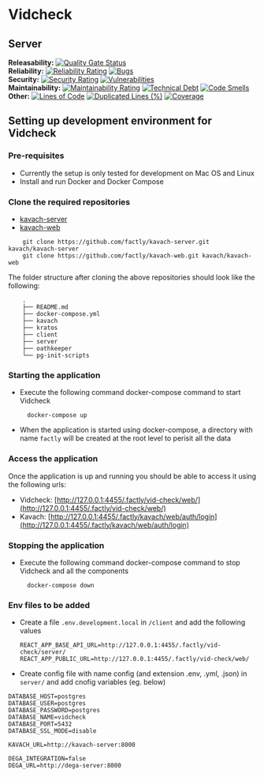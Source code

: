 # Vidcheck
## Server
**Releasability:** [![Quality Gate Status](https://sonarcloud.io/api/project_badges/measure?project=factly_vidcheck_server&metric=alert_status)](https://sonarcloud.io/dashboard?id=factly_vidcheck_server)  
**Reliability:** [![Reliability Rating](https://sonarcloud.io/api/project_badges/measure?project=factly_vidcheck_server&metric=reliability_rating)](https://sonarcloud.io/dashboard?id=factly_vidcheck_server) [![Bugs](https://sonarcloud.io/api/project_badges/measure?project=factly_vidcheck_server&metric=bugs)](https://sonarcloud.io/dashboard?id=factly_vidcheck_server)  
**Security:** [![Security Rating](https://sonarcloud.io/api/project_badges/measure?project=factly_vidcheck_server&metric=security_rating)](https://sonarcloud.io/dashboard?id=factly_vidcheck_server) [![Vulnerabilities](https://sonarcloud.io/api/project_badges/measure?project=factly_vidcheck_server&metric=vulnerabilities)](https://sonarcloud.io/dashboard?id=factly_vidcheck_server)  
**Maintainability:** [![Maintainability Rating](https://sonarcloud.io/api/project_badges/measure?project=factly_vidcheck_server&metric=sqale_rating)](https://sonarcloud.io/dashboard?id=factly_vidcheck_server) [![Technical Debt](https://sonarcloud.io/api/project_badges/measure?project=factly_vidcheck_server&metric=sqale_index)](https://sonarcloud.io/dashboard?id=factly_vidcheck_server) [![Code Smells](https://sonarcloud.io/api/project_badges/measure?project=factly_vidcheck_server&metric=code_smells)](https://sonarcloud.io/dashboard?id=factly_vidcheck_server)  
**Other:** [![Lines of Code](https://sonarcloud.io/api/project_badges/measure?project=factly_vidcheck_server&metric=ncloc)](https://sonarcloud.io/dashboard?id=factly_vidcheck_server) [![Duplicated Lines (%)](https://sonarcloud.io/api/project_badges/measure?project=factly_vidcheck_server&metric=duplicated_lines_density)](https://sonarcloud.io/dashboard?id=factly_vidcheck_server) [![Coverage](https://sonarcloud.io/api/project_badges/measure?project=factly_vidcheck_server&metric=coverage)](https://sonarcloud.io/dashboard?id=factly_vidcheck_server)

## Setting up development environment for Vidcheck

### Pre-requisites

- Currently the setup is only tested for development on Mac OS and Linux
- Install and run Docker and Docker Compose

### Clone the required repositories

- [kavach-server](https://github.com/factly/kavach-server)
- [kavach-web](https://github.com/factly/kavach-web)

```
    git clone https://github.com/factly/kavach-server.git kavach/kavach-server
    git clone https://github.com/factly/kavach-web.git kavach/kavach-web
```

The folder structure after cloning the above repositories should look like the following:

```
    .
    ├── README.md
    ├── docker-compose.yml
    ├── kavach
    ├── kratos
    ├── client
    ├── server
    ├── oathkeeper
    └── pg-init-scripts
```

### Starting the application

- Execute the following command docker-compose command to start Vidcheck

  ```
    docker-compose up
  ```

- When the application is started using docker-compose, a directory with name `factly` will be created at the root level to perisit all the data

### Access the application

Once the application is up and running you should be able to access it using the following urls:

- Vidcheck: [http://127.0.0.1:4455/.factly/vid-check/web/](http://127.0.0.1:4455/.factly/vid-check/web/)
- Kavach: [http://127.0.0.1:4455/.factly/kavach/web/auth/login](http://127.0.0.1:4455/.factly/kavach/web/auth/login)

### Stopping the application

- Execute the following command docker-compose command to stop Vidcheck and all the components

  ```
    docker-compose down
  ```

### Env files to be added

- Create a file `.env.development.local` in `/client` and add the following values
  ```
  REACT_APP_BASE_API_URL=http://127.0.0.1:4455/.factly/vid-check/server/
  REACT_APP_PUBLIC_URL=http://127.0.0.1:4455/.factly/vid-check/web/
  ```

- Create config file with name config (and extension .env, .yml, .json) in `server/` and add cnofig variables (eg. below)
```
DATABASE_HOST=postgres 
DATABASE_USER=postgres
DATABASE_PASSWORD=postgres
DATABASE_NAME=vidcheck 
DATABASE_PORT=5432 
DATABASE_SSL_MODE=disable

KAVACH_URL=http://kavach-server:8000

DEGA_INTEGRATION=false
DEGA_URL=http://dega-server:8000
```